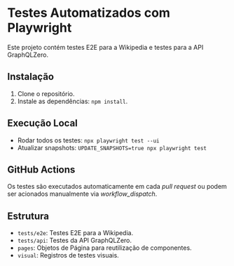 # Testes Automatizados com Playwright

Este projeto contém testes E2E para a Wikipedia e testes para a API GraphQLZero.

## Instalação
1. Clone o repositório.
2. Instale as dependências: `npm install`.

## Execução Local
- Rodar todos os testes: `npx playwright test --ui`
- Atualizar snapshots: `UPDATE_SNAPSHOTS=true npx playwright test`

## GitHub Actions
Os testes são executados automaticamente em cada *pull request* ou podem ser acionados manualmente via *workflow_dispatch*.

## Estrutura
- `tests/e2e`: Testes E2E para a Wikipedia.
- `tests/api`: Testes da API GraphQLZero.
- `pages`: Objetos de Página para reutilização de componentes.
- `visual`: Registros de testes visuais.
